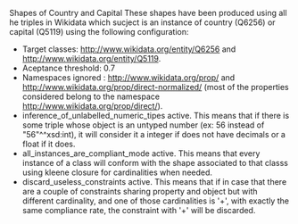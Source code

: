 Shapes of Country and Capital
These shapes have been produced using all he triples in Wikidata which sucject is an instance of country (Q6256) or capital (Q5119) using the following configuration:

* Target classes: <http://www.wikidata.org/entity/Q6256> and <http://www.wikidata.org/entity/Q5119>.
* Aceptance threshold: 0.7
* Namespaces ignored : <http://www.wikidata.org/prop/> and <http://www.wikidata.org/prop/direct-normalized/> (most of the properties considered belong to the namespace <http://www.wikidata.org/prop/direct/>).
* inference_of_unlabelled_numeric_tipes active. This means that if there is some triple whose object is an untyped number (ex: 56 instead of "56"^^xsd:int), it will consider it a integer if does not have decimals or a float if it does.
* all_instances_are_compliant_mode active. This means that every instance of a class will conform with the shape associated to that classs using kleene closure for cardinalities when needed.
* discard_useless_constraints active. This means that if in case that there are a couple of constraints sharing property and object but with different cardinality, and one of those cardinalities is '+', with exactly the same compliance rate, the constraint with '+' will be discarded.
